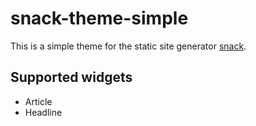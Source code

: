 # snack-theme-simple
This is a simple theme for the static site generator [snack](https://github.com/webhunger-ch/snack).

## Supported widgets
* Article
* Headline
